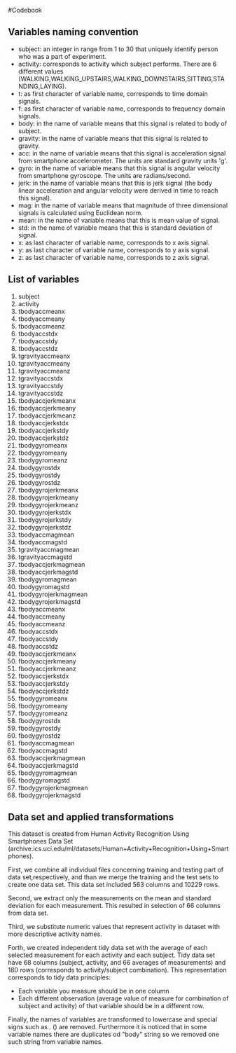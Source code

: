 #Codebook

## Variables naming convention

- subject: an integer in range from 1 to 30 that uniquely identify person who was a part of experiment.
- activity: corresponds to activity which subject performs. There are 6 different values (WALKING,WALKING_UPSTAIRS,WALKING_DOWNSTAIRS,SITTING,STANDING,LAYING).
- t: as first character of variable name, corresponds to time domain signals.
- f: as first character of variable name, corresponds to frequency domain signals.
- body: in the name of variable means that this signal is related to body of subject.  
- gravity: in the name of variable means that this signal is related to gravity.
- acc: in the name of variable means that this signal is acceleration signal from smartphone accelerometer. The units are standard gravity units 'g'.
- gyro: in the name of variable means that this signal is angular velocity from smartphone gyroscope. The units are radians/second.
- jerk: in the name of variable means that this is jerk signal (the body linear acceleration and angular velocity were derived in time to reach this signal).
- mag: in the name of variable means that magnitude of three dimensional signals is calculated using Euclidean norm.
- mean: in the name of variable means that this is mean value of signal.
- std: in the name of variable means that this is standard deviation of signal.
- x: as last character of variable name, corresponds to x axis signal.
- y: as last character of variable name, corresponds to y axis signal. 
- z: as last character of variable name, corresponds to z axis signal.


## List of variables

1. subject
2. activity
3. tbodyaccmeanx
4. tbodyaccmeany
5. tbodyaccmeanz
6. tbodyaccstdx
7. tbodyaccstdy
8. tbodyaccstdz
9. tgravityaccmeanx
10. tgravityaccmeany
11. tgravityaccmeanz
12. tgravityaccstdx
13. tgravityaccstdy
14. tgravityaccstdz
15. tbodyaccjerkmeanx
16. tbodyaccjerkmeany
17. tbodyaccjerkmeanz
18. tbodyaccjerkstdx
19. tbodyaccjerkstdy
20. tbodyaccjerkstdz
21. tbodygyromeanx
22. tbodygyromeany
23. tbodygyromeanz
24. tbodygyrostdx
25. tbodygyrostdy
26. tbodygyrostdz
27. tbodygyrojerkmeanx
28. tbodygyrojerkmeany
29. tbodygyrojerkmeanz
30. tbodygyrojerkstdx
31. tbodygyrojerkstdy
32. tbodygyrojerkstdz
33. tbodyaccmagmean
34. tbodyaccmagstd
35. tgravityaccmagmean
36. tgravityaccmagstd
37. tbodyaccjerkmagmean
38. tbodyaccjerkmagstd
39. tbodygyromagmean
40. tbodygyromagstd
41. tbodygyrojerkmagmean
42. tbodygyrojerkmagstd
43. fbodyaccmeanx
44. fbodyaccmeany
45. fbodyaccmeanz
46. fbodyaccstdx
47. fbodyaccstdy
48. fbodyaccstdz
49. fbodyaccjerkmeanx
50. fbodyaccjerkmeany
51. fbodyaccjerkmeanz
52. fbodyaccjerkstdx
53. fbodyaccjerkstdy
54. fbodyaccjerkstdz
55. fbodygyromeanx
56. fbodygyromeany
57. fbodygyromeanz
58. fbodygyrostdx
59. fbodygyrostdy
60. fbodygyrostdz
61. fbodyaccmagmean
62. fbodyaccmagstd
63. fbodyaccjerkmagmean
64. fbodyaccjerkmagstd
65. fbodygyromagmean
66. fbodygyromagstd
67. fbodygyrojerkmagmean
68. fbodygyrojerkmagstd

## Data set and applied transformations 

This dataset is created from Human Activity Recognition Using Smartphones Data Set (archive.ics.uci.edu/ml/datasets/Human+Activity+Recognition+Using+Smartphones).

First, we combine all individual files concerning training and testing part of data set,respectively, and than we merge the training and the test sets to create one data set. This data set included 563 columns and 10229 rows.

Second, we extract only the measurements on the mean and standard deviation for each measurement. This resulted in selection of 66 columns from data set.

Third, we substitute numeric values that represent activity in dataset with more descriptive activity names. 

Forth, we created independent tidy data set with the average of each selected measurement for each activity and each subject. Tidy data set have 68 columns (subject, activity, and 66 averages of measurements) and 180 rows (corresponds to activity/subject combination).
This representation corresponds to tidy data principles:

- Each variable you measure should be in one column
- Each different observation (average value of measure for combination of subject and activity) of that variable should be in a different row.

Finally, the names of variables are transformed to lowercase and special signs such as . () are removed. Furthermore it is noticed that in some variable names there are duplicates od "body" string so we removed one such string from variable names.   
  
 